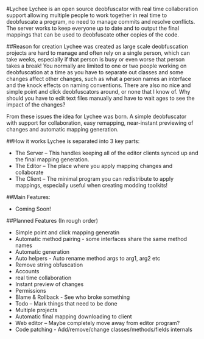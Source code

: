 #Lychee
Lychee is an open source deobfuscator with real time collaboration support allowing multiple people to work together in real time to deobfuscate a program, no need to manage commits and resolve conflicts. The server works to keep everyone up to date and to output the final mappings that can be used to deobfuscate other copies of the code. 

##Reason for creation
Lychee was created as large scale deobfuscation projects are hard to manage and often rely on a single person, which can take weeks, especially if that person is busy or even worse that person takes a break! You normally are limited to one or two people working on deobfuscation at a time as you have to separate out classes and some changes affect other changes, such as what a person names an interface and the knock effects on naming conventions. There are also no nice and simple point and click deobfuscators around, or none that I know of. Why should you have to edit text files manually and have to wait ages to see the impact of the changes?

From these issues the idea for Lychee was born. A simple deobfuscator with support for collaboration, easy remapping, near-instant previewing of changes and automatic mapping generation. 

##How it works
Lychee is separated into 3 key parts:
- The Server – This handles keeping all of the editor clients synced up and the final mapping generation.
- The Editor – The place where you apply mapping changes and collaborate
- The Client – The minimal program you can redistribute to apply mappings, especially useful when creating modding toolkits!

##Main Features:
-	Coming Soon!

##Planned Features (In rough order)
- Simple point and click mapping generatin
- Automatic method pairing - some interfaces share the same method names
- Automatic generation
- Auto helpers - Auto rename method args to arg1, arg2 etc
- Remove string obfuscation
-	Accounts
-	real time collaboration
-	Instant preview of changes
-	Permissions
-	Blame & Rollback -  See who broke something
-	Todo – Mark things that need to be done
-	Multiple projects
-	Automatic final mapping downloading to client
-	Web editor – Maybe completely move away from editor program?
-	Code patching - Add/remove/change classes/methods/fields internals
